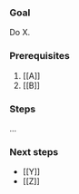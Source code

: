 ### Goal

Do X.

### Prerequisites

1. [[A]]
1. [[B]]

### Steps

...

### Next steps

 - [[Y]]
 - [[Z]]
